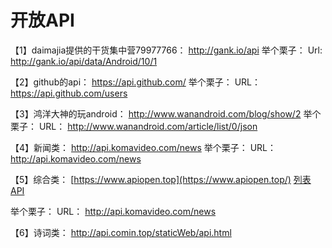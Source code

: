 # 开放API



【1】daimajia提供的干货集中营79977766： 
http://gank.io/api 
举个栗子： 
Url: http://gank.io/api/data/Android/10/1

【2】github的api： 
https://api.github.com/ 
举个栗子： 
URL： https://api.github.com/users

【3】鸿洋大神的玩android： 
http://www.wanandroid.com/blog/show/2 
举个栗子： 
URL： http://www.wanandroid.com/article/list/0/json

【4】新闻类： 
http://api.komavideo.com/news
举个栗子： 
URL： http://api.komavideo.com/news

【5】综合类： 
[https://www.apiopen.top](https://www.apiopen.top/)
[列表](https://www.jianshu.com/p/e6f072839282)
[API](https://www.apiopen.top/api.html)

举个栗子： 
URL： http://api.komavideo.com/news

【6】诗词类： 
http://api.comin.top/staticWeb/api.html

